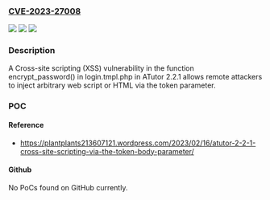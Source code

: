 ### [CVE-2023-27008](https://cve.mitre.org/cgi-bin/cvename.cgi?name=CVE-2023-27008)
![](https://img.shields.io/static/v1?label=Product&message=n%2Fa&color=blue)
![](https://img.shields.io/static/v1?label=Version&message=n%2Fa&color=blue)
![](https://img.shields.io/static/v1?label=Vulnerability&message=n%2Fa&color=brighgreen)

### Description

A Cross-site scripting (XSS) vulnerability in the function encrypt_password() in login.tmpl.php in ATutor 2.2.1 allows remote attackers to inject arbitrary web script or HTML via the token parameter.

### POC

#### Reference
- https://plantplants213607121.wordpress.com/2023/02/16/atutor-2-2-1-cross-site-scripting-via-the-token-body-parameter/

#### Github
No PoCs found on GitHub currently.

